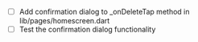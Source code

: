 - [ ] Add confirmation dialog to _onDeleteTap method in lib/pages/homescreen.dart
- [ ] Test the confirmation dialog functionality
